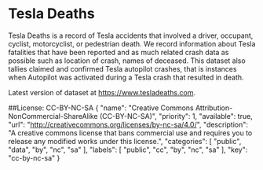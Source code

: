 # Tesla Deaths
Tesla Deaths is a record of Tesla accidents that involved a driver, occupant, cyclist, motorcyclist, or pedestrian death. We record information about Tesla fatalities that have been reported and as much related crash data as possible such as location of crash, names of deceased. This dataset also tallies claimed and confirmed Tesla autopilot crashes, that is instances when Autopilot was activated during a Tesla crash that resulted in death.

Latest version of dataset at https://www.tesladeaths.com.

##License: CC-BY-NC-SA
{
    "name": "Creative Commons Attribution-NonCommercial-ShareAlike (CC-BY-NC-SA)",
    "priority": 1,
    "available": true,
    "url": "http://creativecommons.org/licenses/by-nc-sa/4.0/",
    "description": "A creative commons license that bans commercial use and requires you to release any modified works under this license.",
    "categories": [
        "public",
        "data",
        "by",
        "nc",
        "sa"
    ],
    "labels": [
        "public",
        "cc",
        "by",
        "nc",
        "sa"
    ],
    "key": "cc-by-nc-sa"
}
